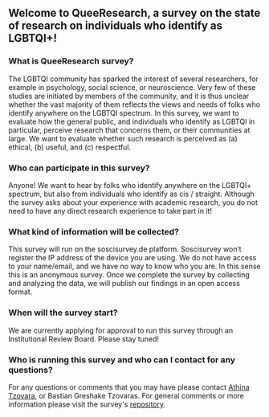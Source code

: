## Welcome to QueeResearch, a survey on the state of research on individuals who identify as LGBTQI+!

### What is QueeResearch survey?
The LGBTQI community has sparked the interest of several researchers, for example in psychology, social science, or
neuroscience. Very few of these studies are initiated by members of the community, and it is thus unclear whether the
vast majority of them reflects the views and needs of folks who identify anywhere on the LGBTQI spectrum. In this survey,
we want to evaluate how the general public, and individuals who identify as LGBTQI in particular, perceive research that
concerns them, or their communities at large. We want to evaluate whether such research is perceived as (a) ethical, (b)
useful, and (c) respectful.

### Who can participate in this survey?
Anyone! We want to hear by folks who identify anywhere on the LGBTQI+ spectrum, but also from individuals who identify
as cis / straight. Although the survey asks about your experience with academic research, you do not need to have any
direct research experience to take part in it!

### What kind of information will be collected?
This survey will run on the soscisurvey.de platform. Soscisurvey won’t register the IP address of the device you are using. We
do not have access to your name/email, and we have no way to know who you are. In this sense this is an anonymous
survey. Once we complete the survey by collecting and analyzing the data, we will publish our findings in an open access
format.


### When will the survey start?
We are currently applying for approval to run this survey through an Institutional Review Board. Please stay tuned!

### Who is running this survey and who can I contact for any questions?
For any questions or comments that you may have please contact [Athina Tzovara](athina.tz@gmail.com), or Bastian Greshake Tzovaras. For
general comments or more information please visit the survey's [repository](https://github.com/aath0/MinoritiesInResearch).
